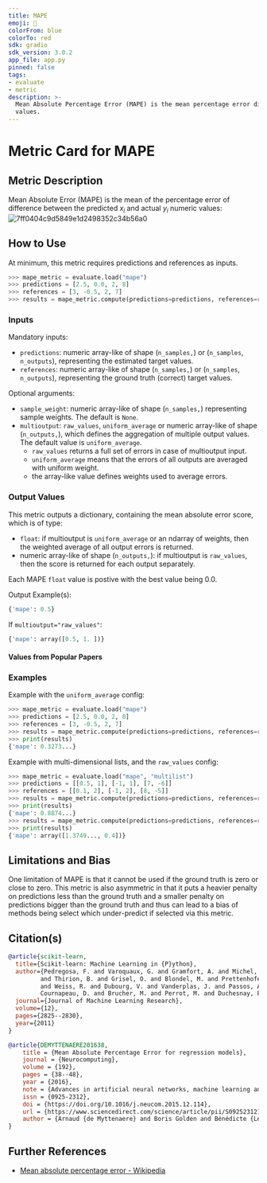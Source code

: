 ```yaml
---
title: MAPE
emoji: 🤗 
colorFrom: blue
colorTo: red
sdk: gradio
sdk_version: 3.0.2
app_file: app.py
pinned: false
tags:
- evaluate
- metric
description: >-
  Mean Absolute Percentage Error (MAPE) is the mean percentage error difference between the predicted and actual
  values.
---
```


# Metric Card for MAPE


## Metric Description

Mean Absolute Error (MAPE) is the mean of the percentage error of difference between the predicted $x_i$ and actual $y_i$ numeric values:
![7ff0404c9d5849e1d2498352c34b56a0](https://user-images.githubusercontent.com/8100/200005316-c3975d32-8978-40f3-b541-c2ef57ec7c5b.png)

## How to Use

At minimum, this metric requires predictions and references as inputs.

```python
>>> mape_metric = evaluate.load("mape")
>>> predictions = [2.5, 0.0, 2, 8]
>>> references = [3, -0.5, 2, 7]
>>> results = mape_metric.compute(predictions=predictions, references=references)
```

### Inputs

Mandatory inputs: 
- `predictions`: numeric array-like of shape (`n_samples,`) or (`n_samples`, `n_outputs`), representing the estimated target values.
- `references`: numeric array-like of shape (`n_samples,`) or (`n_samples`, `n_outputs`), representing the ground truth (correct) target values.

Optional arguments:
- `sample_weight`: numeric array-like of shape (`n_samples,`) representing sample weights. The default is `None`.
- `multioutput`: `raw_values`, `uniform_average` or numeric array-like of shape (`n_outputs,`), which defines the aggregation of multiple output values. The default value is `uniform_average`.
  - `raw_values` returns a full set of errors in case of multioutput input.
  - `uniform_average` means that the errors of all outputs are averaged with uniform weight. 
  - the array-like value defines weights used to average errors.

### Output Values
This metric outputs a dictionary, containing the mean absolute error score, which is of type:
- `float`: if multioutput is `uniform_average` or an ndarray of weights, then the weighted average of all output errors is returned.
- numeric array-like of shape (`n_outputs,`): if multioutput is `raw_values`, then the score is returned for each output separately. 

Each MAPE `float` value is postive with the best value being 0.0.

Output Example(s):
```python
{'mape': 0.5}
```

If `multioutput="raw_values"`:
```python
{'mape': array([0.5, 1. ])}
```

#### Values from Popular Papers


### Examples

Example with the `uniform_average` config:
```python
>>> mape_metric = evaluate.load("mape")
>>> predictions = [2.5, 0.0, 2, 8]
>>> references = [3, -0.5, 2, 7]
>>> results = mape_metric.compute(predictions=predictions, references=references)
>>> print(results)
{'mape': 0.3273...}
```

Example with multi-dimensional lists, and the `raw_values` config:
```python
>>> mape_metric = evaluate.load("mape", "multilist")
>>> predictions = [[0.5, 1], [-1, 1], [7, -6]]
>>> references = [[0.1, 2], [-1, 2], [8, -5]]
>>> results = mape_metric.compute(predictions=predictions, references=references)
>>> print(results)
{'mape': 0.8874...}
>>> results = mape_metric.compute(predictions=predictions, references=references, multioutput='raw_values')
>>> print(results)
{'mape': array([1.3749..., 0.4])}
```

## Limitations and Bias
One limitation of MAPE is that it cannot be used if the ground truth is zero or close to zero. This metric is also asymmetric in that it puts a heavier penalty on predictions less than the ground truth and a smaller penalty on predictions bigger than the ground truth and thus can lead to a bias of methods being select which under-predict if selected via this metric.

## Citation(s)
```bibtex
@article{scikit-learn,
  title={Scikit-learn: Machine Learning in {P}ython},
  author={Pedregosa, F. and Varoquaux, G. and Gramfort, A. and Michel, V.
         and Thirion, B. and Grisel, O. and Blondel, M. and Prettenhofer, P.
         and Weiss, R. and Dubourg, V. and Vanderplas, J. and Passos, A. and
         Cournapeau, D. and Brucher, M. and Perrot, M. and Duchesnay, E.},
  journal={Journal of Machine Learning Research},
  volume={12},
  pages={2825--2830},
  year={2011}
}
```

```bibtex
@article{DEMYTTENAERE201638,
    title = {Mean Absolute Percentage Error for regression models},
    journal = {Neurocomputing},
    volume = {192},
    pages = {38--48},
    year = {2016},
    note = {Advances in artificial neural networks, machine learning and computational intelligence},
    issn = {0925-2312},
    doi = {https://doi.org/10.1016/j.neucom.2015.12.114},
    url = {https://www.sciencedirect.com/science/article/pii/S0925231216003325},
    author = {Arnaud {de Myttenaere} and Boris Golden and Bénédicte {Le Grand} and Fabrice Rossi},
}
```

## Further References
- [Mean absolute percentage error - Wikipedia](https://en.wikipedia.org/wiki/Mean_absolute_percentage_error)
